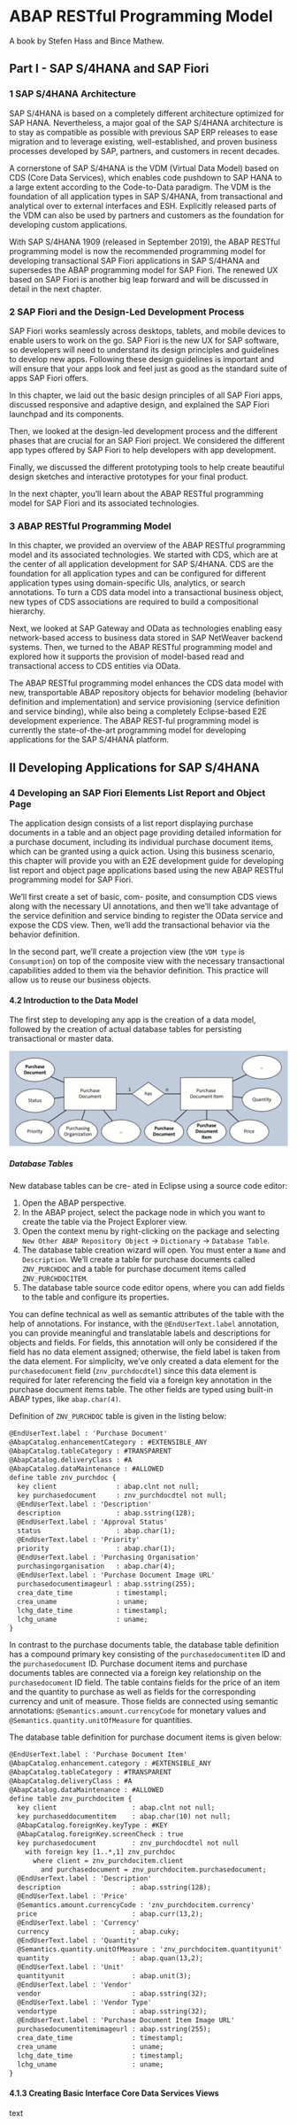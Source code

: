# ABAP RESTful Programming Model

A book by Stefen Hass and Bince Mathew.

## Part I - SAP S/4HANA and SAP Fiori

### 1 SAP S/4HANA Architecture

SAP S/4HANA is based on a completely different architecture optimized for SAP HANA. Nevertheless, a major goal of the SAP S/4HANA architecture is to stay as compatible as possible with previous SAP ERP releases to ease migration and to leverage existing, well-established, and proven business processes developed by SAP, partners, and customers in recent decades. 

A cornerstone of SAP S/4HANA is the VDM (Virtual Data Model) based on CDS (Core Data Services), which enables code pushdown to SAP HANA to a large extent according to the Code-to-Data paradigm. The VDM is the foundation of all application types in SAP S/4HANA, from transactional and analytical over to external interfaces and ESH. Explicitly released parts of the VDM can also be used by partners and customers as the foundation for developing custom applications. 

With SAP S/4HANA 1909 (released in September 2019), the ABAP RESTful programming model is now the recommended programming model for developing transactional SAP Fiori applications in SAP S/4HANA and supersedes the ABAP programming model for SAP Fiori. The renewed UX based on SAP Fiori is another big leap forward and will be discussed in detail in the next chapter.

### 2 SAP Fiori and the Design-Led Development Process

SAP Fiori works seamlessly across desktops, tablets, and mobile devices to enable users to work on the go. SAP Fiori is the new UX for SAP software, so developers will need to understand its design principles and guidelines to develop new apps. Following these design guidelines is important and will ensure that your apps look and feel just as good as the standard suite of apps SAP Fiori offers.

In this chapter, we laid out the basic design principles of all SAP Fiori apps, discussed responsive and adaptive design, and explained the SAP Fiori launchpad and its components.

Then, we looked at the design-led development process and the different phases that are crucial for an SAP Fiori project. We considered the different app types offered by SAP Fiori to help developers with app development.

Finally, we discussed the different prototyping tools to help create beautiful design sketches and interactive prototypes for your final product.

In the next chapter, you’ll learn about the ABAP RESTful programming model for SAP Fiori and its associated technologies.

### 3 ABAP RESTful Programming Model

In this chapter, we provided an overview of the ABAP RESTful programming model and its associated technologies. We started with CDS, which are at the center of all application development for SAP S/4HANA. CDS are the foundation for all application types and can be configured for different application types using domain-specific UIs, analytics, or search annotations. To turn a CDS data model into a transactional business object, new types of CDS associations are required to build a compositional hierarchy. 

Next, we looked at SAP Gateway and OData as technologies enabling easy network-based access to business data stored in SAP NetWeaver backend systems. Then, we turned to the ABAP RESTful programming model and explored how it supports the provision of model-based read and transactional access to CDS entities via OData. 

The ABAP RESTful programming model enhances the CDS data model with new, transportable ABAP repository objects for behavior modeling (behavior definition and implementation) and service provisioning (service definition and service binding), while also being a completely Eclipse-based E2E development experience. The ABAP REST-ful programming model is currently the state-of-the-art programming model for developing applications for the SAP S/4HANA platform.

## II Developing Applications for SAP S/4HANA

### 4 Developing an SAP Fiori Elements List Report and Object Page

The application design consists of a list report displaying purchase documents in a table and an object page providing detailed information for a purchase document, including its individual purchase document items, which can be granted using a quick action. Using this business scenario, this chapter will provide you with an E2E development guide for developing list report and object page applications based using the new ABAP RESTful programming model for SAP Fiori.

We’ll first create a set of basic, com- posite, and consumption CDS views along with the necessary UI annotations, and then we’ll take advantage of the service definition and service binding to register the OData service and expose the CDS view. Then, we’ll add the transactional behavior via the behavior definition.

In the second part, we’ll create a projection view (the `VDM type` is `Consumption`) on top of the composite view with the necessary transactional capabilities added to them via the behavior definition. This practice will allow us to reuse our business objects.

#### 4.2 Introduction to the Data Model

The first step to developing any app is the creation of a data model, followed by the creation of actual database tables for persisting transactional or master data.

![Figure 4.7](img/AbapRestful_Figure4.7.jpg)

##### Database Tables

New database tables can be cre- ated in Eclipse using a source code editor:
1. Open the ABAP perspective.
2. In the ABAP project, select the package node in which you want to create the table via the Project Explorer view.
3. Open the context menu by right-clicking on the package and selecting `New Other
ABAP Repository Object` → `Dictionary` → `Database Table`.
4. The database table creation wizard will open. You must enter a `Name` and `Description`. We’ll create a table for purchase documents called `ZNV_PURCHDOC` and a table for purchase document items called `ZNV_PURCHDOCITEM`.
5. The database table source code editor opens, where you can add fields to the table and configure its properties.

You can define technical as well as semantic attributes of the table with the help of annotations. For instance, with the `@EndUserText.label` annotation, you can provide meaningful and translatable labels and descriptions for objects and fields. For fields, this annotation will only be considered if the field has no data element assigned; otherwise, the field label is taken from the data element. For simplicity, we’ve only created a data element for the `purchasedocument` field (`znv_purchdocdtel`) since this data element is required for later referencing the field via a foreign key annotation in the purchase document items table. The other fields are typed using built-in ABAP types, like `abap.char(4)`.

Definition of `ZNV_PURCHDOC` table is given in the listing below:
```ABAP
@EndUserText.label : 'Purchase Document'
@AbapCatalog.enhancementCategory : #EXTENSIBLE_ANY
@AbapCatalog.tableCategory : #TRANSPARENT
@AbapCatalog.deliveryClass : #A
@AbapCatalog.dataMaintenance : #ALLOWED
define table znv_purchdoc {
  key client               : abap.clnt not null;
  key purchasedocument     : znv_purchdocdtel not null;
  @EndUserText.label : 'Description'
  description              : abap.sstring(128);
  @EndUserText.label : 'Approval Status'
  status                   : abap.char(1);
  @EndUserText.label : 'Priority'
  priority                 : abap.char(1);
  @EndUserText.label : 'Purchasing Organisation'
  purchasingorganisation   : abap.char(4);
  @EndUserText.label : 'Purchase Document Image URL'
  purchasedocumentimageurl : abap.sstring(255);
  crea_date_time           : timestampl;
  crea_uname               : uname;
  lchg_date_time           : timestampl;
  lchg_uname               : uname;
}
```

In contrast to the purchase documents table, the database table definition has a compound primary key consisting of the `purchasedocumentitem` ID and the `purchasedocument` ID. Purchase document items and purchase documents tables are connected via a foreign key relationship on the `purchasedocument` ID field. The table contains fields for the price of an item and the quantity to purchase as well as fields for the corresponding currency and unit of measure. Those fields are connected using semantic annotations: `@Semantics.amount.currencyCode` for monetary values and `@Semantics.quantity.unitOfMeasure` for quantities.

The database table definition for purchase document items is given below:
```ABAP
@EndUserText.label : 'Purchase Document Item'
@AbapCatalog.enhancement.category : #EXTENSIBLE_ANY
@AbapCatalog.tableCategory : #TRANSPARENT
@AbapCatalog.deliveryClass : #A
@AbapCatalog.dataMaintenance : #ALLOWED
define table znv_purchdocitem {
  key client                   : abap.clnt not null;
  key purchaseddocumentitem    : abap.char(10) not null;
  @AbapCatalog.foreignKey.keyType : #KEY
  @AbapCatalog.foreignKey.screenCheck : true
  key purchasedocument         : znv_purchdocdtel not null
    with foreign key [1..*,1] znv_purchdoc
      where client = znv_purchdocitem.client
        and purchasedocument = znv_purchdocitem.purchasedocument;
  @EndUserText.label : 'Description'
  description                  : abap.sstring(128);
  @EndUserText.label : 'Price'
  @Semantics.amount.currencyCode : 'znv_purchdocitem.currency'
  price                        : abap.curr(13,2);
  @EndUserText.label : 'Currency'
  currency                     : abap.cuky;
  @EndUserText.label : 'Quantity'
  @Semantics.quantity.unitOfMeasure : 'znv_purchdocitem.quantityunit'
  quantity                     : abap.quan(13,2);
  @EndUserText.label : 'Unit'
  quantityunit                 : abap.unit(3);
  @EndUserText.label : 'Vendor'
  vendor                       : abap.sstring(32);
  @EndUserText.label : 'Vendor Type'
  vendortype                   : abap.sstring(32);
  @EndUserText.label : 'Purchase Document Item Image URL'
  purchasedocumentitemimageurl : abap.sstring(255);
  crea_date_time               : timestampl;
  crea_uname                   : uname;
  lchg_date_time               : timestampl;
  lchg_uname                   : uname;
}
```

#### 4.1.3 Creating Basic Interface Core Data Services Views

text
